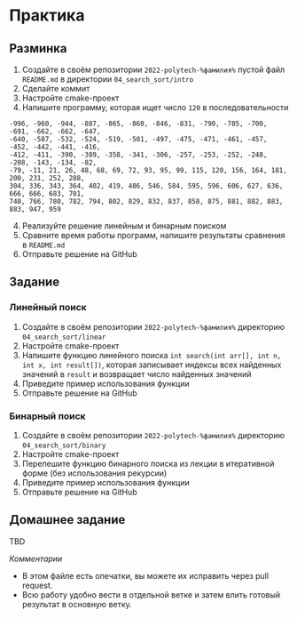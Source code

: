 # Практика

## Разминка

1. Создайте в своём репозитории `2022-polytech-%фамилия%` пустой файл `README.md` в директории `04_search_sort/intro`
2. Сделайте коммит
3. Настройте cmake-проект 
4. Напишите программу, которая ищет число `120` в последовательности
```
-996, -960, -944, -887, -865, -860, -846, -831, -790, -785, -700, -691, -662, -662, -647, 
-640, -587, -532, -524, -519, -501, -497, -475, -471, -461, -457, -452, -442, -441, -416, 
-412, -411, -390, -389, -358, -341, -306, -257, -253, -252, -248, -208, -143, -134, -82, 
-79, -11, 21, 26, 48, 68, 69, 72, 93, 95, 99, 115, 120, 156, 164, 181, 200, 231, 252, 288, 
304, 336, 343, 364, 402, 419, 486, 546, 584, 595, 596, 606, 627, 636, 666, 666, 683, 701, 
740, 766, 780, 782, 794, 802, 829, 832, 837, 858, 875, 881, 882, 883, 883, 947, 959
```
4. Реализуйте решение линейным и бинарным поиском
5. Сравните время работы программ, напишите результаты сравнения в `README.md`
7. Отправьте решение на GitHub

## Задание

### Линейный поиск
1. Создайте в своём репозитории `2022-polytech-%фамилия%` директорию `04_search_sort/linear`
2. Настройте cmake-проект 
3. Напишите функцию линейного поиска `int search(int arr[], int n, int x, int result[])`, которая записывает индексы всех найденных значений в `result` и возвращает число найденных значений
4. Приведите пример использования функции
5. Отправьте решение на GitHub

### Бинарный поиск
1. Создайте в своём репозитории `2022-polytech-%фамилия%` директорию `04_search_sort/binary`
2. Настройте cmake-проект 
3. Перепешите функцию бинарного поиска из лекции в итеративной форме (без использования рекурсии)
4. Приведите пример использования функции
5. Отправьте решение на GitHub

## Домашнее задание
TBD

*Комментарии*
- В этом файле есть опечатки, вы можете их исправить через pull request.
- Всю работу удобно вести в отдельной ветке и затем влить готовый результат в основную ветку.
